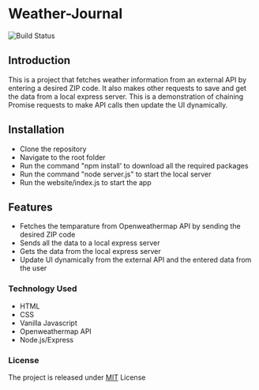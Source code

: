 # Weather-Journal
![Build Status](https://travis-ci.org/joemccann/dillinger.svg?branch=master)

## Introduction

This is a project that fetches weather information from an external API by entering a desired ZIP code. It also makes other requests to save and get the data from a local express server. This is a demonstration of chaining Promise requests to make API calls then update the UI dynamically.

## Installation
- Clone the repository
- Navigate to the root folder
- Run the command "npm install' to download all the required packages
- Run the command "node server.js" to start the local server
- Run the website/index.js to start the app

## Features
- Fetches the temparature from Openweathermap API by sending the desired ZIP code
- Sends all the data to a local express server
- Gets the data from the local express server
- Update UI dynamically from the external API and the entered data from the user



### Technology Used
- HTML
- CSS
- Vanilla Javascript
- Openweathermap API
- Node.js/Express

### License
The project is released under [MIT](https://github.com/RamiB1234/Weather-Journal/blob/master/LICENSE) License